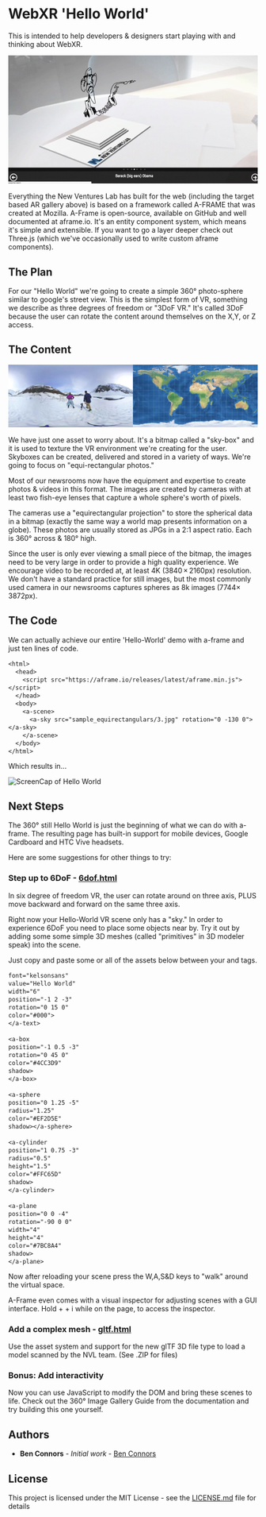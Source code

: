 # WebXR 'Hello World'

This is intended to help developers & designers start playing with and thinking about WebXR.

![Obama Cartoon AR](https://raw.githubusercontent.com/mcclatchy/WebXR-Hello-World/master/img/webar.gif)

Everything the New Ventures Lab has built for the web (including the target based AR gallery above) is based on a framework called A-FRAME that was created at Mozilla. A-Frame is open-source, available on GitHub and well documented at aframe.io. It's an entity component system, which means it's simple and extensible. If you want to go a layer deeper check out Three.js (which we've occasionally used to write custom aframe components).

## The Plan
For our "Hello World" we're going to create a simple 360° photo-sphere similar to google's street view. This is the simplest form of VR, something we describe as three degrees of freedom or "3DoF VR." It's called 3DoF because the user can rotate the content around themselves on the X,Y, or Z access.

## The Content

![Equirectangular Projection in Map & Photo](https://raw.githubusercontent.com/mcclatchy/WebXR-Hello-World/master/img/equirect.jpg)

We have just one asset to worry about. It's a bitmap called a "sky-box" and it is used to texture the VR environment we're creating for the user. Skyboxes can be created, delivered and stored in a variety of ways. We're going to focus on "equi-rectangular photos."

Most of our newsrooms now have the equipment and expertise to create photos & videos in this format. The images are created by cameras with at least two fish-eye lenses that capture a whole sphere's worth of pixels.

The cameras use a "equirectangular projection" to store the spherical data in a bitmap (exactly the same way a world map presents information on a globe). These photos are usually stored as JPGs in a 2:1 aspect ratio. Each is 360° across & 180° high.

Since the user is only ever viewing a small piece of the bitmap, the images need to be very large in order to provide a high quality experience. We encourage video to be recorded at, at least 4K (3840 × 2160px) resolution. We don't have a standard practice for still images, but the most commonly used camera in our newsrooms captures spheres as 8k images (7744× 3872px).

## The Code
We can actually achieve our entire 'Hello-World' demo with a-frame and just ten lines of code. 

```
<html>
  <head>
    <script src="https://aframe.io/releases/latest/aframe.min.js"></script>
  </head>
  <body>
    <a-scene>
      <a-sky src="sample_equirectangulars/3.jpg" rotation="0 -130 0"></a-sky>
    </a-scene>
  </body>
</html>
```
Which results in...

![ScreenCap of Hello World](https://raw.githubusercontent.com/mcclatchy/WebXR-Hello-World/master/img/helloworld.gif)

## Next Steps

The 360° still Hello World is just the beginning of what we can do with a-frame. The resulting page has built-in support for mobile devices, Google Cardboard and HTC Vive headsets. 

Here are some suggestions for other things to try: 

### Step up to 6DoF  - [6dof.html](https://mcclatchy.github.io/WebXR-Hello-World/6dof.html)
In six degree of freedom VR, the user can rotate around on three axis, PLUS move backward and forward on the same three axis.

Right now your Hello-World VR scene only has a "sky." In order to experience 6DoF you need to place some objects near by. Try it out by adding some some simple 3D meshes (called "primitives" in 3D modeler speak) into the scene. 

Just copy and paste some or all of the assets below between your 
<a-scene> and </a-scene> tags. 

```<a-text 
font="kelsonsans" 
value="Hello World" 
width="6" 
position="-1 2 -3"
rotation="0 15 0"
color="#000">
</a-text>

<a-box 
position="-1 0.5 -3" 
rotation="0 45 0" 
color="#4CC3D9" 
shadow>
</a-box>

<a-sphere 
position="0 1.25 -5" 
radius="1.25" 
color="#EF2D5E" 
shadow></a-sphere>

<a-cylinder 
position="1 0.75 -3" 
radius="0.5" 
height="1.5" 
color="#FFC65D" 
shadow>
</a-cylinder>

<a-plane 
position="0 0 -4" 
rotation="-90 0 0" 
width="4" 
height="4" 
color="#7BC8A4" 
shadow>
</a-plane>
```

Now after reloading your scene press the W,A,S&D keys to "walk" around the virtual space. 

A-Frame even comes with a visual inspector for adjusting scenes with a GUI interface. Hold  <ctrl> + <alt> + i  while on the page, to access the inspector.

### Add a complex mesh - [gltf.html](https://mcclatchy.github.io/WebXR-Hello-World/gltf.html)
Use the asset system and support for the new glTF 3D file type to load a model scanned by the NVL team. (See .ZIP for files)

### Bonus: Add interactivity
Now you can use JavaScript to modify the DOM and bring these scenes to life. Check out the 360° Image Gallery Guide from the documentation and try building this one yourself.


## Authors

* **Ben Connors** - *Initial work* - [Ben Connors](https://github.com/bcatdc)

## License

This project is licensed under the MIT License - see the [LICENSE.md](LICENSE.md) file for details
